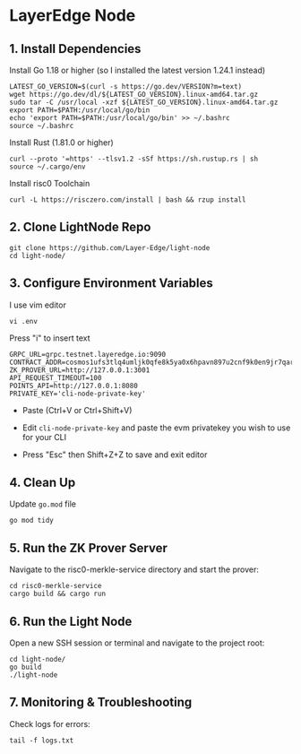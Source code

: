 # **LayerEdge Node**

## 1. Install Dependencies
Install Go 1.18 or higher (so I installed the latest version 1.24.1 instead)
````
LATEST_GO_VERSION=$(curl -s https://go.dev/VERSION?m=text)
wget https://go.dev/dl/${LATEST_GO_VERSION}.linux-amd64.tar.gz
sudo tar -C /usr/local -xzf ${LATEST_GO_VERSION}.linux-amd64.tar.gz
export PATH=$PATH:/usr/local/go/bin
echo 'export PATH=$PATH:/usr/local/go/bin' >> ~/.bashrc
source ~/.bashrc
````
Install Rust (1.81.0 or higher)
````
curl --proto '=https' --tlsv1.2 -sSf https://sh.rustup.rs | sh
source ~/.cargo/env
````
Install risc0 Toolchain
````
curl -L https://risczero.com/install | bash && rzup install
````

## 2. Clone LightNode Repo
````
git clone https://github.com/Layer-Edge/light-node
cd light-node/
````

## 3. Configure Environment Variables
I use vim editor
````
vi .env
````
Press "i" to insert text 
````
GRPC_URL=grpc.testnet.layeredge.io:9090
CONTRACT_ADDR=cosmos1ufs3tlq4umljk0qfe8k5ya0x6hpavn897u2cnf9k0en9jr7qarqqt56709
ZK_PROVER_URL=http://127.0.0.1:3001
API_REQUEST_TIMEOUT=100
POINTS_API=http://127.0.0.1:8080
PRIVATE_KEY='cli-node-private-key'
````
* Paste (Ctrl+V or Ctrl+Shift+V)

* Edit `cli-node-private-key` and paste the evm privatekey you wish to use for your CLI

- Press "Esc" then Shift+Z+Z to save and exit editor


## 4. Clean Up
Update `go.mod` file
````
go mod tidy
````

## 5. Run the ZK Prover Server
Navigate to the risc0-merkle-service directory and start the prover:
````
cd risc0-merkle-service
cargo build && cargo run
````

## 6. Run the Light Node
Open a new SSH session or terminal and navigate to the project root:
````
cd light-node/
go build
./light-node
````

## 7. Monitoring & Troubleshooting
Check logs for errors:
````
tail -f logs.txt
````
